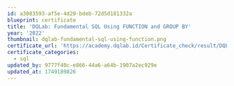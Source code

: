 ```yaml
---
id: a3083593-af5e-4d29-bdeb-72d5d181332a
blueprint: certificate
title: 'DQLab: Fundamental SQL Using FUNCTION and GROUP BY'
year: '2022'
thumbnail: dqlab-fundamental-sql-using-function.png
certificate_url: 'https://academy.dqlab.id/Certificate_check/result/DQLABSQLT2NRKHRC/NONTRACK'
certificate_categories:
  - sql
updated_by: 9777f40c-e866-44a6-a64b-1907a2ec929e
updated_at: 1749189826
---
```


